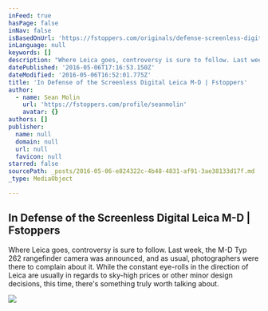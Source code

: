 ```yaml
---
inFeed: true
hasPage: false
inNav: false
isBasedOnUrl: 'https://fstoppers.com/originals/defense-screenless-digital-leica-m-d-128158'
inLanguage: null
keywords: []
description: "Where Leica goes, controversy is sure to follow. Last week, the M-D Typ 262 rangefinder camera was announced, and as usual, photographers were there to complain about it. While the constant eye-rolls in the direction of Leica are usually in regards to sky-high prices or other minor design decisions, this time, there's something truly worth talking about."
datePublished: '2016-05-06T17:16:53.150Z'
dateModified: '2016-05-06T16:52:01.775Z'
title: 'In Defense of the Screenless Digital Leica M-D | Fstoppers'
author:
  - name: Sean Molin
    url: 'https://fstoppers.com/profile/seanmolin'
    avatar: {}
authors: []
publisher:
  name: null
  domain: null
  url: null
  favicon: null
starred: false
sourcePath: _posts/2016-05-06-e824322c-4b48-4831-af91-3ae38133d17f.md
_type: MediaObject

---
```

<article style=""><h1>In Defense of the Screenless Digital Leica M-D | Fstoppers</h1><p>Where Leica goes, controversy is sure to follow. Last week, the M-D Typ 262 rangefinder camera was announced, and as usual, photographers were there to complain about it. While the constant eye-rolls in the direction of Leica are usually in regards to sky-high prices or other minor design decisions, this time, there's something truly worth talking about.</p><img src="https://s3-us-west-2.amazonaws.com/the-grid-img/p/2625e1e8932cd4d75294a471460e22df26e1a57e.jpg" /></article>